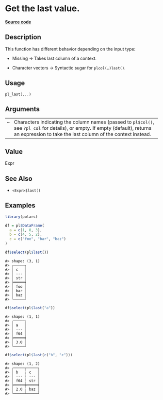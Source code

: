 

# Get the last value.

[**Source code**](https://github.com/pola-rs/r-polars/tree/main/R/functions__lazy.R#L240)

## Description

This function has different behavior depending on the input type:

<ul>
<li>

Missing -\> Takes last column of a context.

</li>
<li>

Character vectors -\> Syntactic sugar for <code>pl$col(…)$last()</code>.

</li>
</ul>

## Usage

<pre><code class='language-R'>pl_last(...)
</code></pre>

## Arguments

<table>
<tr>
<td style="white-space: nowrap; font-family: monospace; vertical-align: top">
<code id="pl_last_:_...">…</code>
</td>
<td>
Characters indicating the column names (passed to <code>pl$col()</code>,
see <code>?pl_col</code> for details), or empty. If empty (default),
returns an expression to take the last column of the context instead.
</td>
</tr>
</table>

## Value

Expr

## See Also

<ul>
<li>

<code>\<Expr\>$last()</code>

</li>
</ul>

## Examples

``` r
library(polars)

df = pl$DataFrame(
  a = c(1, 8, 3),
  b = c(4, 5, 2),
  c = c("foo", "bar", "baz")
)

df$select(pl$last())
```

    #> shape: (3, 1)
    #> ┌─────┐
    #> │ c   │
    #> │ --- │
    #> │ str │
    #> ╞═════╡
    #> │ foo │
    #> │ bar │
    #> │ baz │
    #> └─────┘

``` r
df$select(pl$last("a"))
```

    #> shape: (1, 1)
    #> ┌─────┐
    #> │ a   │
    #> │ --- │
    #> │ f64 │
    #> ╞═════╡
    #> │ 3.0 │
    #> └─────┘

``` r
df$select(pl$last(c("b", "c")))
```

    #> shape: (1, 2)
    #> ┌─────┬─────┐
    #> │ b   ┆ c   │
    #> │ --- ┆ --- │
    #> │ f64 ┆ str │
    #> ╞═════╪═════╡
    #> │ 2.0 ┆ baz │
    #> └─────┴─────┘
